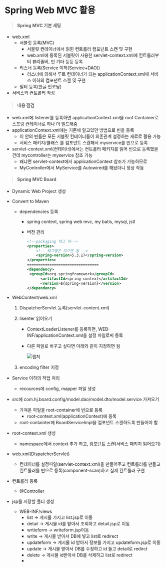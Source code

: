 # Spring Web MVC 활용

> #### Spring MVC 기본 세팅

- web.xml
  - 서블릿 등록(MVC)
    - 서블릿 컨테이너에서 읽힌 컨트롤러 컴포넌트 스캔 및  구현
    - web.xml에 등록된 서블릿이 사용한 servlet-context.xml에 컨트롤러부터 뷰리졸버, 빈 기타 등등 등록
  - 리스너 등록(Service 이하(Service+DAO))
    - 리스너에 의해서 루트 컨테이너가 되는 applicationContext.xml에 서비스 이하의 컴포넌트 스캔 및 구현
  - 필터 등록(한글 인코딩)
- 서비스와 컨트롤러 작성



> #### 내용 점검

- web.xml에 listener를 등록하면 applicationContext.xml을 root Container로 스프링 컨테이너로 하나 더 빌드해줌
- applicationContext.xml에는 기존에 알고있던 방법으로 빈을 등록
  - 이 안의 빈들은 모든 서블릿 컨테이너들이 의존관계 설정하는 재료로 활용 가능
  - 서비스 패키지/클래스 를 컴포넌트 스캔해서 myservice를 빈으로 등록
- servlet-context.xml(컨테이너)에서는 컨트롤러 패키지를 읽어 빈으로 등록했을 건데 mycontroller는 myservice 참조 가능
  - 왜냐면 servlet-context에서 applicationContext 참조가 가능하므로
  - MyController에서 MyService를 Autowired를 해놨더니 정상 작동



> #### Spring MVC Board

- Dynamic Web Project 생성

- Convert to Maven

  - dependencies 등록

    - spring context, spring web mvc, my batis, mysql, jstl

    - 버전 관리

      ```xml
      <!--packaging 태그 위-->
      <properties>
          <!-- 태그명은 지으면 됨 -->
          <spring-version>5.3.17</spring-version>
      </properties>
      ================================
      <dependency>
       <groupId>org.springframework</groupId>
      	    <artifactId>spring-context</artifactId>
      	    <version>${spring-version}</version>
      </dependency>
      ```

- WebContent/web.xml

  1. DispatcherServlet 등록(servlet-content.xml)

  2. lisenter 읽어오기

     - ContextLoaderListener를 등록하면, WEB-INF/applicationContext.xml을 설정 파일로써 등록

     - 다른 파일로 바꾸고 싶다면 아래와 같이 지정하면 됨

       ![캡처](https://user-images.githubusercontent.com/97647987/176862165-5b8e06d1-a9b2-4ae8-ac9c-ebdd5272fd48.JPG)

  3. encoding filter 지정

- Service 이하의 작업 처리
  - recources에 config, mapper 파일 생성
- src에 com.hj.board.config/model.dao/model.dto/model.service 가져오기
  - 가져온 파일을 root-container에 빈으로 등록
    - root-context.xml(applicationContext)에 등록
  - root-containter에 BoardServiceImpl을 컴포넌트 스캔하도록 만들어야 함
- root-context.xml 생성
  - namespace에서 context 추가 하고, 컴포넌트 스캔(서비스 패키지 읽어오기)
- web.xml(DispatcherServlet)
  - 컨테이너를 설정파일(servlet-context.xml)을 만들어주고 컨트롤러를 만들고 컨트롤러를 빈으로 등록(component-scan)하고 실제 컨트롤러 구현
- 컨트롤러 등록
  - @Controller
- jsp를 저장할 폴더 생성
  - WEB-INF/views
    - list -> 게시물 가지고 list.jsp로 이동
    - detail -> 게시물 id를 받아서 조회하고 detail.jsp로 이동
    - wrtieform -> writeform.jsp이동
    - write -> 게시물 받아서 DB에 넣고 list로 redirect
    - updateform -> 게시물 id 받아서 정보를 가지고 updateform.jsp로 이동
    - update -> 게시물 받아서 DB를 수정하고 id 들고 detail로 redirct
    - delete -> 게시물 id받아서 DB를 삭제하고 list로 redirect
    - 